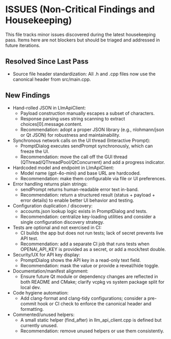 # ISSUES (Non-Critical Findings and Housekeeping)

This file tracks minor issues discovered during the latest housekeeping pass. Items here are not blockers but should be triaged and addressed in future iterations.

## Resolved Since Last Pass
- Source file header standardization: All .h and .cpp files now use the canonical header from src/main.cpp.

## New Findings
- Hand-rolled JSON in LlmApiClient:
  - Payload construction manually escapes a subset of characters.
  - Response parsing uses string scanning to extract choices[0].message.content.
  - Recommendation: adopt a proper JSON library (e.g., nlohmann/json or Qt JSON) for robustness and maintainability.
- Synchronous network calls on the UI thread (Interactive Prompt):
  - PromptDialog executes sendPrompt synchronously, which can freeze the UI.
  - Recommendation: move the call off the GUI thread (QThread/QThreadPool/QtConcurrent) and add a progress indicator.
- Hardcoded model and endpoint in LlmApiClient:
  - Model name (gpt-4o-mini) and base URL are hardcoded.
  - Recommendation: make them configurable via file or UI preferences.
- Error handling returns plain strings:
  - sendPrompt returns human-readable error text in-band.
  - Recommendation: return a structured result (status + payload + error details) to enable better UI behavior and testing.
- Configuration duplication / discovery:
  - accounts.json lookup logic exists in PromptDialog and tests.
  - Recommendation: centralize key-loading utilities and consider a single configuration discovery strategy.
- Tests are optional and not exercised in CI:
  - CI builds the app but does not run tests; lack of secret prevents live API test.
  - Recommendation: add a separate CI job that runs tests when OPENAI_API_KEY is provided as a secret, or add a mock/test double.
- Security/UX for API key display:
  - PromptDialog shows the API key in a read-only text field.
  - Recommendation: mask the value or provide a reveal/hide toggle.
- Documentation/manifest alignment:
  - Ensure future Qt module or dependency changes are reflected in both README and CMake; clarify vcpkg vs system package split for local dev.
- Code hygiene automation:
  - Add clang-format and clang-tidy configurations; consider a pre-commit hook or CI check to enforce the canonical header and formatting.
- Commented/unused helpers:
  - A small static helper (find_after) in llm_api_client.cpp is defined but currently unused.
  - Recommendation: remove unused helpers or use them consistently.
